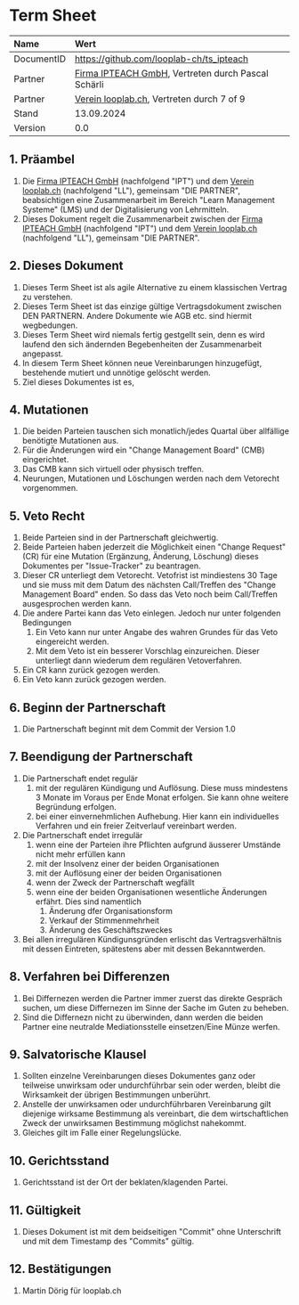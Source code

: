 # Term Sheet
|Name|Wert|
|:--- |:--- |
|DocumentID|https://github.com/looplab-ch/ts_ipteach|
|Partner|[Firma IPTEACH GmbH](https://ipteach.ch), Vertreten durch Pascal Schärli|
|Partner|[Verein looplab.ch](https://looplab.ch), Vertreten durch 7 of 9|
|Stand|13.09.2024|
|Version|0.0|

## 1. Präambel
1. Die [Firma IPTEACH GmbH](https://ipteach.ch) (nachfolgend "IPT") und dem [Verein looplab.ch](https://looplab.ch) (nachfolgend "LL"), gemeinsam "DIE PARTNER", beabsichtigen eine Zusammenarbeit im Bereich "Learn Management Systeme" (LMS) und der Digitalisierung von Lehrmitteln. 
2. Dieses Dokument regelt die Zusammenarbeit zwischen der [Firma IPTEACH GmbH](https://ipteach.ch) (nachfolgend "IPT") und dem [Verein looplab.ch](https://looplab.ch) (nachfolgend "LL"), gemeinsam "DIE PARTNER".

## 2. Dieses Dokument
1. Dieses Term Sheet ist als agile Alternative zu einem klassischen Vertrag zu verstehen.
2. Dieses Term Sheet ist das einzige gültige Vertragsdokument zwischen DEN PARTNERN. Andere Dokumente wie AGB etc. sind hiermit wegbedungen.
3. Dieses Term Sheet wird niemals fertig gestgellt sein, denn es wird laufend den sich ändernden Begebenheiten der Zusammenarbeit angepasst.
4. In diesem Term Sheet können neue Vereinbarungen hinzugefügt, bestehende mutiert und unnötige gelöscht werden.
5. Ziel dieses Dokumentes ist es, 

## 4. Mutationen
1. Die beiden Parteien tauschen sich monatlich/jedes Quartal über allfällige benötigte Mutationen aus.
2. Für die Änderungen wird ein "Change Management Board" (CMB) eingerichtet.
3. Das CMB kann sich virtuell oder physisch treffen.
4. Neurungen, Mutationen und Löschungen werden nach dem Vetorecht vorgenommen.

## 5. Veto Recht
1. Beide Parteien sind in der Partnerschaft gleichwertig.
2. Beide Parteien haben jederzeit die Möglichkeit einen "Change Request" (CR) für eine Mutation (Ergänzung, Änderung, Löschung) dieses Dokumentes per "Issue-Tracker" zu beantragen.
3. Dieser CR unterliegt dem Vetorecht. Vetofrist ist mindiestens 30 Tage und sie muss mit dem Datum des nächsten Call/Treffen des "Change Management Board" enden. So dass das Veto noch beim Call/Treffen ausgesprochen werden kann.
4. Die andere Partei kann das Veto einlegen. Jedoch nur unter folgenden Bedingungen
   1. Ein Veto kann nur unter Angabe des wahren Grundes für das Veto eingereicht werden.
   2. Mit dem Veto ist ein besserer Vorschlag einzureichen. Dieser unterliegt dann wiederum dem regulären Vetoverfahren.
5. Ein CR kann zurück gezogen werden.
6. Ein Veto kann zurück gezogen werden. 

## 6. Beginn der Partnerschaft
1. Die Partnerschaft beginnt mit dem Commit der Version 1.0

## 7. Beendigung der Partnerschaft
1. Die Partnerschaft endet regulär
   1. mit der regulären Kündigung und Auflösung. Diese muss mindestens 3 Monate im Voraus per Ende Monat erfolgen. Sie kann ohne weitere Begründung erfolgen.
   2. bei einer einvernehmlichen Aufhebung. Hier kann ein individuelles Verfahren und ein freier Zeitverlauf vereinbart werden.
2. Die Partnerschaft endet irregulär
   1. wenn eine der Parteien ihre Pflichten aufgrund äusserer Umstände nicht mehr erfüllen kann
   2. mit der Insolvenz einer der beiden Organisationen
   3. mit der Auflösung einer der beiden Organisationen
   4. wenn der Zweck der Partnerschaft wegfällt
   5. wenn eine der beiden Organisationen wesentliche Änderungen erfährt. Dies sind namentlich
      1. Änderung dfer Organisationsform
      2. Verkauf der Stimmenmehrheit
      3. Änderung des Geschäftszweckes
3. Bei allen irregulären Kündigunsgründen erlischt das Vertragsverhältnis mit dessen Eintreten, spätestens aber mit dessen Bekanntwerden.

## 8. Verfahren bei Differenzen
1. Bei Differnezen werden die Partner immer zuerst das direkte Gespräch suchen, um diese Differnezen im Sinne der Sache im Guten zu beheben.
2. Sind die Differnezn nicht zu überwinden, dann werden die beiden Partner eine neutralde Mediationsstelle einsetzen/Eine Münze werfen.

## 9. Salvatorische Klausel
1. Sollten einzelne Vereinbarungen dieses Dokumentes ganz oder teilweise unwirksam oder undurchführbar sein oder werden, bleibt die Wirksamkeit der übrigen Bestimmungen unberührt.
2. Anstelle der unwirksamen oder undurchführbaren Vereinbarung gilt diejenige wirksame Bestimmung als vereinbart, die dem wirtschaftlichen Zweck der unwirksamen Bestimmung möglichst nahekommt.
3. Gleiches gilt im Falle einer Regelungslücke.

## 10. Gerichtsstand
1. Gerichtsstand ist der Ort der beklaten/klagenden Partei.

## 11. Gültigkeit
1. Dieses Dokument ist mit dem beidseitigen "Commit" ohne Unterschrift und mit dem Timestamp des "Commits" gültig.

## 12. Bestätigungen
1. Martin Dörig für looplab.ch
